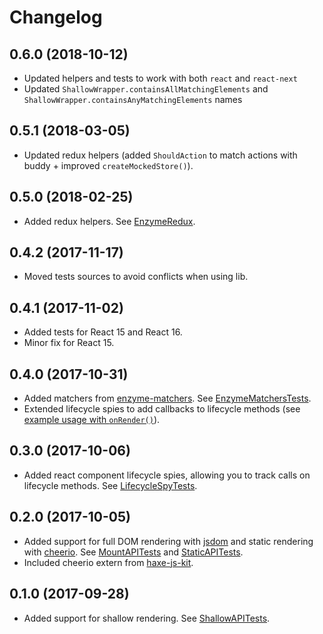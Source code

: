 # Changelog

## 0.6.0 (2018-10-12)

* Updated helpers and tests to work with both `react` and `react-next`
* Updated `ShallowWrapper.containsAllMatchingElements` and `ShallowWrapper.containsAnyMatchingElements` names

## 0.5.1 (2018-03-05)

* Updated redux helpers (added `ShouldAction` to match actions with buddy + improved `createMockedStore()`).

## 0.5.0 (2018-02-25)

* Added redux helpers. See [EnzymeRedux](src/enzyme/EnzymeRedux.hx).

## 0.4.2 (2017-11-17)

* Moved tests sources to avoid conflicts when using lib.

## 0.4.1 (2017-11-02)

* Added tests for React 15 and React 16.
* Minor fix for React 15.

## 0.4.0 (2017-10-31)

* Added matchers from [enzyme-matchers](https://github.com/airbnb/enzyme). See [EnzymeMatchersTests](src/test/suite/EnzymeMatchersTests.hx).
* Extended lifecycle spies to add callbacks to lifecycle methods (see [example usage with `onRender()`](src/test/suite/EnzymeMatchersTests.hx#L202)).

## 0.3.0 (2017-10-06)

* Added react component lifecycle spies, allowing you to track calls on lifecycle methods. See [LifecycleSpyTests](/src/test/suite/LifecycleSpyTests.hx).

## 0.2.0 (2017-10-05)

* Added support for full DOM rendering with [jsdom](https://github.com/tmpvar/jsdom) and static rendering with [cheerio](https://github.com/cheeriojs/cheerio). See [MountAPITests](/src/test/suite/MountAPITests.hx) and [StaticAPITests](/src/test/suite/StaticAPITests.hx).
* Included cheerio extern from [haxe-js-kit](https://github.com/clemos/haxe-js-kit).

## 0.1.0 (2017-09-28)

* Added support for shallow rendering. See [ShallowAPITests](/src/test/suite/ShallowAPITests.hx).

